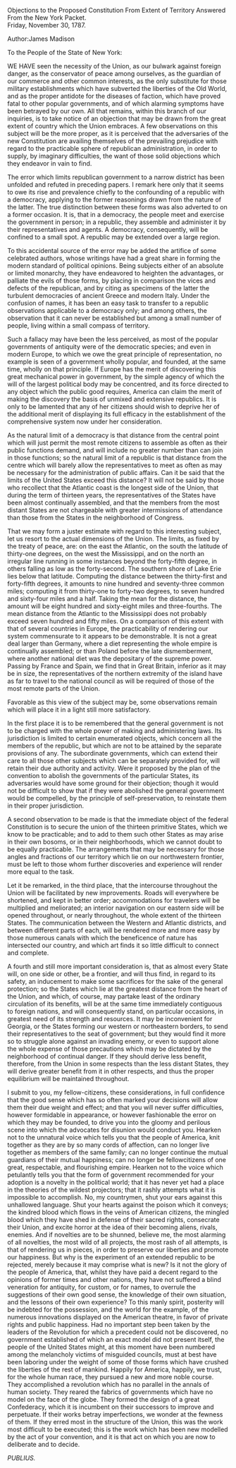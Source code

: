 Objections to the Proposed Constitution From Extent of Territory Answered  
From the New York Packet.  
Friday, November 30, 1787.

Author:James Madison

To the People of the State of New York:

WE HAVE seen the necessity of the Union, as our bulwark against foreign danger, as the conservator of peace among ourselves, as the guardian of our commerce and other common interests, as the only substitute for those military establishments which have subverted the liberties of the Old World, and as the proper antidote for the diseases of faction, which have proved fatal to other popular governments, and of which alarming symptoms have been betrayed by our own. All that remains, within this branch of our inquiries, is to take notice of an objection that may be drawn from the great extent of country which the Union embraces. A few observations on this subject will be the more proper, as it is perceived that the adversaries of the new Constitution are availing themselves of the prevailing prejudice with regard to the practicable sphere of republican administration, in order to supply, by imaginary difficulties, the want of those solid objections which they endeavor in vain to find.

The error which limits republican government to a narrow district has been unfolded and refuted in preceding papers. I remark here only that it seems to owe its rise and prevalence chiefly to the confounding of a republic with a democracy, applying to the former reasonings drawn from the nature of the latter. The true distinction between these forms was also adverted to on a former occasion. It is, that in a democracy, the people meet and exercise the government in person; in a republic, they assemble and administer it by their representatives and agents. A democracy, consequently, will be confined to a small spot. A republic may be extended over a large region.

To this accidental source of the error may be added the artifice of some celebrated authors, whose writings have had a great share in forming the modern standard of political opinions. Being subjects either of an absolute or limited monarchy, they have endeavored to heighten the advantages, or palliate the evils of those forms, by placing in comparison the vices and defects of the republican, and by citing as specimens of the latter the turbulent democracies of ancient Greece and modern Italy. Under the confusion of names, it has been an easy task to transfer to a republic observations applicable to a democracy only; and among others, the observation that it can never be established but among a small number of people, living within a small compass of territory.

Such a fallacy may have been the less perceived, as most of the popular governments of antiquity were of the democratic species; and even in modern Europe, to which we owe the great principle of representation, no example is seen of a government wholly popular, and founded, at the same time, wholly on that principle. If Europe has the merit of discovering this great mechanical power in government, by the simple agency of which the will of the largest political body may be concentred, and its force directed to any object which the public good requires, America can claim the merit of making the discovery the basis of unmixed and extensive republics. It is only to be lamented that any of her citizens should wish to deprive her of the additional merit of displaying its full efficacy in the establishment of the comprehensive system now under her consideration.

As the natural limit of a democracy is that distance from the central point which will just permit the most remote citizens to assemble as often as their public functions demand, and will include no greater number than can join in those functions; so the natural limit of a republic is that distance from the centre which will barely allow the representatives to meet as often as may be necessary for the administration of public affairs. Can it be said that the limits of the United States exceed this distance? It will not be said by those who recollect that the Atlantic coast is the longest side of the Union, that during the term of thirteen years, the representatives of the States have been almost continually assembled, and that the members from the most distant States are not chargeable with greater intermissions of attendance than those from the States in the neighborhood of Congress.

That we may form a juster estimate with regard to this interesting subject, let us resort to the actual dimensions of the Union. The limits, as fixed by the treaty of peace, are: on the east the Atlantic, on the south the latitude of thirty-one degrees, on the west the Mississippi, and on the north an irregular line running in some instances beyond the forty-fifth degree, in others falling as low as the forty-second. The southern shore of Lake Erie lies below that latitude. Computing the distance between the thirty-first and forty-fifth degrees, it amounts to nine hundred and seventy-three common miles; computing it from thirty-one to forty-two degrees, to seven hundred and sixty-four miles and a half. Taking the mean for the distance, the amount will be eight hundred and sixty-eight miles and three-fourths. The mean distance from the Atlantic to the Mississippi does not probably exceed seven hundred and fifty miles. On a comparison of this extent with that of several countries in Europe, the practicability of rendering our system commensurate to it appears to be demonstrable. It is not a great deal larger than Germany, where a diet representing the whole empire is continually assembled; or than Poland before the late dismemberment, where another national diet was the depositary of the supreme power. Passing by France and Spain, we find that in Great Britain, inferior as it may be in size, the representatives of the northern extremity of the island have as far to travel to the national council as will be required of those of the most remote parts of the Union.

Favorable as this view of the subject may be, some observations remain which will place it in a light still more satisfactory.

In the first place it is to be remembered that the general government is not to be charged with the whole power of making and administering laws. Its jurisdiction is limited to certain enumerated objects, which concern all the members of the republic, but which are not to be attained by the separate provisions of any. The subordinate governments, which can extend their care to all those other subjects which can be separately provided for, will retain their due authority and activity. Were it proposed by the plan of the convention to abolish the governments of the particular States, its adversaries would have some ground for their objection; though it would not be difficult to show that if they were abolished the general government would be compelled, by the principle of self-preservation, to reinstate them in their proper jurisdiction.

A second observation to be made is that the immediate object of the federal Constitution is to secure the union of the thirteen primitive States, which we know to be practicable; and to add to them such other States as may arise in their own bosoms, or in their neighborhoods, which we cannot doubt to be equally practicable. The arrangements that may be necessary for those angles and fractions of our territory which lie on our northwestern frontier, must be left to those whom further discoveries and experience will render more equal to the task.

Let it be remarked, in the third place, that the intercourse throughout the Union will be facilitated by new improvements. Roads will everywhere be shortened, and kept in better order; accommodations for travelers will be multiplied and meliorated; an interior navigation on our eastern side will be opened throughout, or nearly throughout, the whole extent of the thirteen States. The communication between the Western and Atlantic districts, and between different parts of each, will be rendered more and more easy by those numerous canals with which the beneficence of nature has intersected our country, and which art finds it so little difficult to connect and complete.

A fourth and still more important consideration is, that as almost every State will, on one side or other, be a frontier, and will thus find, in regard to its safety, an inducement to make some sacrifices for the sake of the general protection; so the States which lie at the greatest distance from the heart of the Union, and which, of course, may partake least of the ordinary circulation of its benefits, will be at the same time immediately contiguous to foreign nations, and will consequently stand, on particular occasions, in greatest need of its strength and resources. It may be inconvenient for Georgia, or the States forming our western or northeastern borders, to send their representatives to the seat of government; but they would find it more so to struggle alone against an invading enemy, or even to support alone the whole expense of those precautions which may be dictated by the neighborhood of continual danger. If they should derive less benefit, therefore, from the Union in some respects than the less distant States, they will derive greater benefit from it in other respects, and thus the proper equilibrium will be maintained throughout.

I submit to you, my fellow-citizens, these considerations, in full confidence that the good sense which has so often marked your decisions will allow them their due weight and effect; and that you will never suffer difficulties, however formidable in appearance, or however fashionable the error on which they may be founded, to drive you into the gloomy and perilous scene into which the advocates for disunion would conduct you. Hearken not to the unnatural voice which tells you that the people of America, knit together as they are by so many cords of affection, can no longer live together as members of the same family; can no longer continue the mutual guardians of their mutual happiness; can no longer be fellowcitizens of one great, respectable, and flourishing empire. Hearken not to the voice which petulantly tells you that the form of government recommended for your adoption is a novelty in the political world; that it has never yet had a place in the theories of the wildest projectors; that it rashly attempts what it is impossible to accomplish. No, my countrymen, shut your ears against this unhallowed language. Shut your hearts against the poison which it conveys; the kindred blood which flows in the veins of American citizens, the mingled blood which they have shed in defense of their sacred rights, consecrate their Union, and excite horror at the idea of their becoming aliens, rivals, enemies. And if novelties are to be shunned, believe me, the most alarming of all novelties, the most wild of all projects, the most rash of all attempts, is that of rendering us in pieces, in order to preserve our liberties and promote our happiness. But why is the experiment of an extended republic to be rejected, merely because it may comprise what is new? Is it not the glory of the people of America, that, whilst they have paid a decent regard to the opinions of former times and other nations, they have not suffered a blind veneration for antiquity, for custom, or for names, to overrule the suggestions of their own good sense, the knowledge of their own situation, and the lessons of their own experience? To this manly spirit, posterity will be indebted for the possession, and the world for the example, of the numerous innovations displayed on the American theatre, in favor of private rights and public happiness. Had no important step been taken by the leaders of the Revolution for which a precedent could not be discovered, no government established of which an exact model did not present itself, the people of the United States might, at this moment have been numbered among the melancholy victims of misguided councils, must at best have been laboring under the weight of some of those forms which have crushed the liberties of the rest of mankind. Happily for America, happily, we trust, for the whole human race, they pursued a new and more noble course. They accomplished a revolution which has no parallel in the annals of human society. They reared the fabrics of governments which have no model on the face of the globe. They formed the design of a great Confederacy, which it is incumbent on their successors to improve and perpetuate. If their works betray imperfections, we wonder at the fewness of them. If they erred most in the structure of the Union, this was the work most difficult to be executed; this is the work which has been new modelled by the act of your convention, and it is that act on which you are now to deliberate and to decide.

_PUBLIUS._

